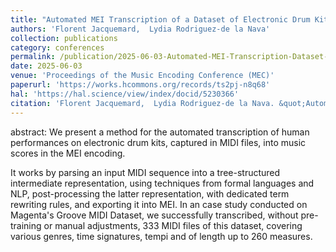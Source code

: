 ```yaml
---
title: "Automated MEI Transcription of a Dataset of Electronic Drum Kit Recordings"
authors: 'Florent Jacquemard,  Lydia Rodriguez-de la Nava'
collection: publications
category: conferences
permalink: /publication/2025-06-03-Automated-MEI-Transcription-Dataset-of-Electronic-Drum-Kit-Recordings
date: 2025-06-03
venue: 'Proceedings of the Music Encoding Conference (MEC)'
paperurl: 'https://works.hcommons.org/records/ts2pj-n8q68'
hal: 'https://hal.science/view/index/docid/5230366'
citation: 'Florent Jacquemard,  Lydia Rodriguez-de la Nava. &quot;Automated MEI Transcription of a Dataset of Electronic Drum Kit Recordings&quot;. In proceedings of the Music Encoding Conference (MEC), 2025.'
---
```


abstract: 
We present a method for the automated transcription of human performances on electronic drum kits, captured in MIDI files, into music scores in the MEI encoding. 

It works by parsing an input MIDI sequence into a tree-structured intermediate representation, using techniques from formal languages and NLP, post-processing the latter representation, with dedicated term rewriting rules, and exporting it into MEI. In an case study conducted on Magenta's Groove MIDI Dataset, we successfully transcribed, without pre-training or manual adjustments, 333 MIDI files of this dataset, covering various genres, time signatures, tempi and of length up to 260 measures.


